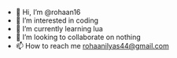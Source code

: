 - 👋 Hi, I’m @rohaan16
- 👀 I’m interested in coding
- 🌱 I’m currently learning lua
- 💞️ I’m looking to collaborate on nothing
- 📫 How to reach me rohaanilyas44@gmail.com

<!---
rohaan16/rohaan16 is a ✨ special ✨ repository because its `README.md` (this file) appears on your GitHub profile.
You can click the Preview link to take a look at your changes.
--->

